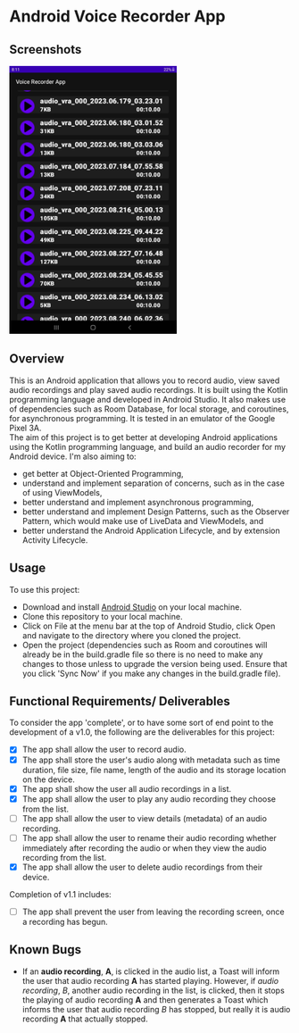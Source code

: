 # Android Voice Recorder App

## Screenshots
<img src="img/project_voice_recorder.jpg" height=480px width=auto alt="Screenshot: Voice Recorder App Audio List">

## Overview
This is an Android application that allows you to record audio, view saved audio recordings and play saved audio recordings. It is built using the Kotlin programming language and developed in Android Studio. It also makes use of dependencies such as Room Database, for local storage, and coroutines, for asynchronous programming. It is tested in an emulator of the Google Pixel 3A.  
The aim of this project is to get better at developing Android applications using the Kotlin programming language, and build an audio recorder for my Android device. I'm also aiming to:
* get better at Object-Oriented Programming,
* understand and implement separation of concerns, such as in the case of using ViewModels,
* better understand and implement asynchronous programming,
* better understand and implement Design Patterns, such as the Observer Pattern, which would make use of LiveData and ViewModels, and
* better understand the Android Application Lifecycle, and by extension Activity Lifecycle.

## Usage
To use this project:
* Download and install [Android Studio](https://developer.android.com/studio) on your local machine.
* Clone this repository to your local machine.
* Click on File at the menu bar at the top of Android Studio, click Open and navigate to the directory where you cloned the project.
* Open the project (dependencies such as Room and coroutines will already be in the build.gradle file so there is no need to make any changes to those unless to upgrade the version being used. Ensure that you click 'Sync Now' if you make any changes in the build.gradle file).

## Functional Requirements/ Deliverables
To consider the app 'complete', or to have some sort of end point to the development of a v1.0, the following are the deliverables for this project:
- [X] The app shall allow the user to record audio.
- [X] The app shall store the user's audio along with metadata such as time duration, file size, file name, length of the audio and its storage location on the device.
- [X] The app shall show the user all audio recordings in a list.
- [X] The app shall allow the user to play any audio recording they choose from the list.
- [ ] The app shall allow the user to view details (metadata) of an audio recording.
- [ ] The app shall allow the user to rename their audio recording whether immediately after recording the audio or when they view the audio recording from the list.
- [X] The app shall allow the user to delete audio recordings from their device.

Completion of v1.1 includes:
- [ ] The app shall prevent the user from leaving the recording screen, once a recording has begun.

## Known Bugs
- If an **audio recording**, **A**, is clicked in the audio list, a Toast will inform the user that audio recording **A** has started playing. However, if *audio recording*, *B*, another audio recording in the list, is clicked, then it stops the playing of audio recording **A** and then generates a Toast which informs the user that audio recording _B_ has stopped, but really it is audio recording **A** that actually stopped.

